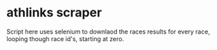 # athlinks scraper

Script here uses selenium to downlaod the races results for every race, looping though race id's, starting at zero. 
